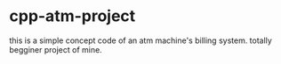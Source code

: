# cpp-atm-project
this is a simple concept code of an atm machine's billing system. totally begginer project of mine.
